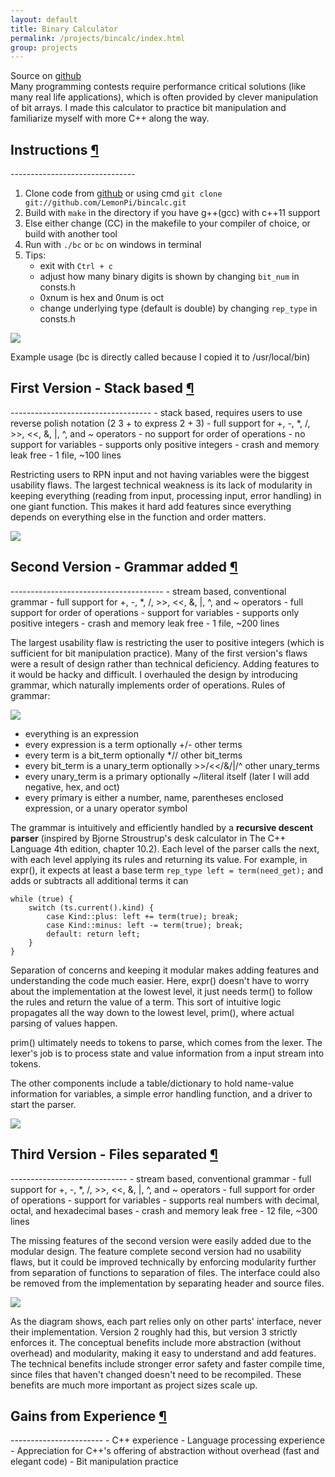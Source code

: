 ```yaml
---
layout: default
title: Binary Calculator
permalink: /projects/bincalc/index.html
group: projects
---
```

<div class="text-block">
<p>
	Source on <a href="https://github.com/LemonPi/bincalc">github</a><br>
	Many programming contests require performance critical solutions (like
	many real life applications), which is often provided by clever manipulation
	of bit arrays. I made this calculator to practice bit manipulation and familiarize
	myself with more C++ along the way.
</p>
</div>

<h2 class="anchor">Instructions <a class="anchor-link" title="permalink to section" href="#instructions" name="instructions">¶</a></h2>
-------------------------------

1. Clone code from [github](https://github.com/LemonPi/bincalc) or using cmd `git clone git://github.com/LemonPi/bincalc.git`
2. Build with `make` in the directory if you have g++(gcc) with c++11 support
3. Else either change (CC) in the makefile to your compiler of choice, or build with another tool
4. Run with `./bc` or `bc` on windows in terminal 
5. Tips:
	- exit with `Ctrl + c`
	- adjust how many binary digits is shown by changing `bit_num` in consts.h
	- 0xnum is hex and 0num is oct
	- change underlying type (default is double) by changing `rep_type` in consts.h

<div class="frames">
<img src="usage.png">
<p>Example usage (bc is directly called because I copied it to /usr/local/bin)</p>
</div>

<h2 class="anchor">First Version - Stack based <a class="anchor-link" title="permalink to section" href="#first" name="first">¶</a></h2>
-----------------------------------
 - stack based, requires users to use reverse polish notation (2 3 + to express 2 + 3)
 - full support for +, -, *, /, >>, <<, &, |, ^, and ~ operators
 - no support for order of operations
 - no support for variables
 - supports only positive integers
 - crash and memory leak free
 - 1 file, ~100 lines
 
<div class="text-block">
<p>
	Restricting users to RPN input and not having variables were the biggest
	usability flaws. The largest technical weakness is its lack of modularity in 
	keeping everything (reading from input, processing input, error handling) in
	one giant function. This makes it hard add features since everything depends on
	everything else in the function and order matters.
</p>
</div>

<img src="first.png">

<h2 class="anchor">Second Version - Grammar added <a class="anchor-link" title="permalink to section" href="#second" name="second">¶</a></h2>
--------------------------------------
 - stream based, conventional grammar
 - full support for +, -, *, /, >>, <<, &, |, ^, and ~ operators
 - full support for order of operations
 - support for variables
 - supports only positive integers
 - crash and memory leak free
 - 1 file, ~200 lines
 
<div class="text-block">
<p>
	The largest usability flaw is restricting the user to positive integers (which is 
	sufficient for bit manipulation practice). Many of the first version's flaws were 
	a result of design rather than technical deficiency. Adding features to it would be
	hacky and difficult. I overhauled the design by introducing grammar, which naturally
	implements order of operations. Rules of grammar:
</p>
</div>
<img src="grammar.png">

 - everything is an expression
 - every expression is a term optionally +/- other terms
 - every term is a bit_term optionally *// other bit_terms
 - every bit_term is a unary_term optionally >>/<</&/|/^ other unary_terms
 - every unary_term is a primary optionally ~/literal itself (later I will add negative, hex, and oct)
 - every primary is either a number, name, parentheses enclosed expression, or a unary operator symbol
 
<div class="text-block">
<p>
	The grammar is intuitively and efficiently handled by a <b>recursive descent parser</b>
	(inspired by Bjorne Stroustrup's desk calculator in The C++ Language 4th edition, chapter 10.2).
	Each level of the parser calls the next,
	with each level applying its rules and returning its value. 
	For example, in expr(), it expects at least a base term
	<code>rep_type left = term(need_get);</code>
	and adds or subtracts all additional terms it can
	<pre><code>while (true) {
    switch (ts.current().kind) {
        case Kind::plus: left += term(true); break;
        case Kind::minus: left -= term(true); break;
        default: return left;
    }
}</code></pre>
	Separation of concerns and keeping it modular makes adding features and 
	understanding the code much easier. Here, expr() doesn't have to worry about
	the implementation at the lowest level, it just needs term() to follow the 
	rules and return the value of a term. This sort of intuitive logic propagates
	all the way down to the lowest level, prim(), where actual parsing of values happen.
</p>

<p>
	prim() ultimately needs to tokens to parse, which comes from the lexer.
	The lexer's job is to process state and value information from a input stream into tokens.
</p>
<p>
	The other components include a table/dictionary to hold name-value information
	for variables, a simple error handling function, and a driver to start the parser.
</p>
</div>

<img src="second.png">

<h2 class="anchor">Third Version - Files separated <a class="anchor-link" title="permalink to section" href="#third" name="third">¶</a></h2>
-----------------------------
 - stream based, conventional grammar
 - full support for +, -, *, /, >>, <<, &, |, ^, and ~ operators
 - full support for order of operations
 - support for variables
 - supports real numbers with decimal, octal, and hexadecimal bases
 - crash and memory leak free
 - 12 file, ~300 lines
 
<div class="text-block">
<p>
	The missing features of the second version were easily added due to the modular design.
	The feature complete second version had no usability flaws, but it could be improved
	technically by enforcing modularity further from separation of functions to separation
	of files. The interface could also be removed from the implementation by separating
	header and source files.
</p>
</div>

<img src="third.png">

<div class="text-block">
<p>
	As the diagram shows, each part relies only on other parts' interface, never their
	implementation. Version 2 roughly had this, but version 3 strictly enforces it.
	The conceptual benefits include more abstraction (without overhead) and modularity,
	making it easy to understand and add features. The technical benefits include
	stronger error safety and faster compile time, since files that haven't changed doesn't
	need to be recompiled. These benefits are much more important as project sizes scale up.
</p>
</div>

<h2 class="anchor">Gains from Experience <a class="anchor-link" title="permalink to section" href="#gains" name="gains">¶</a></h2>
-----------------------
 - C++ experience
 - Language processing experience
 - Appreciation for C++'s offering of abstraction without overhead (fast and elegant code)
 - Bit manipulation practice